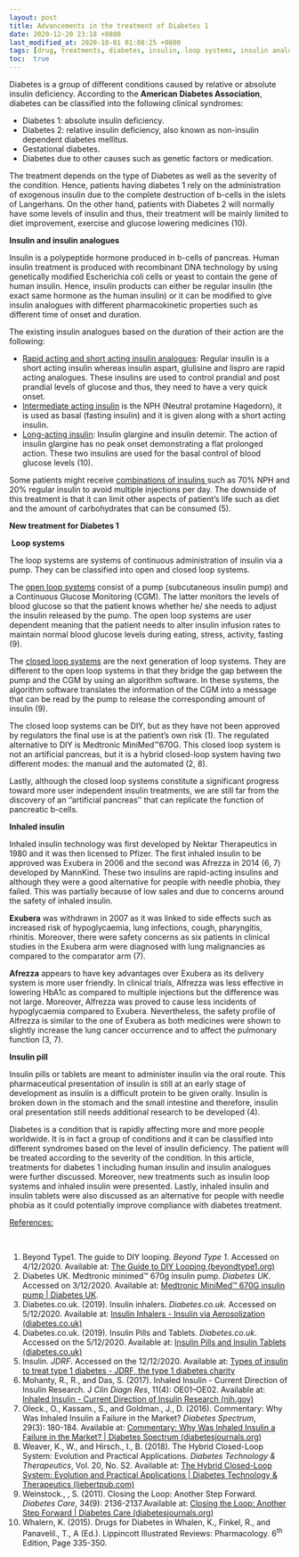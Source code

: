 ```yaml
---
layout: post
title: Advancements in the treatment of Diabetes 1
date: 2020-12-20 23:18 +0800
last_modified_at: 2020-10-01 01:08:25 +0800
tags: [drug, treatments, diabetes, insulin, loop systems, insulin analogues]
toc:  true
---
```

<p>Diabetes is a group of different conditions caused by relative or absolute insulin deficiency. According to the <strong>American Diabetes Association</strong>, diabetes can be classified into the following clinical syndromes:</p>
<ul>
<li>Diabetes 1: absolute insulin deficiency.</li>
<li>Diabetes 2: relative insulin deficiency, also known as non-insulin dependent diabetes mellitus.</li>
<li>Gestational diabetes.</li>
<li>Diabetes due to other causes such as genetic factors or medication.</li>
</ul>
<p>The treatment depends on the type of Diabetes as well as the severity of the condition. Hence, patients having diabetes 1 rely on the administration of exogenous insulin due to the complete destruction of b-cells in the islets of Langerhans. On the other hand, patients with Diabetes 2 will normally have some levels of insulin and thus, their treatment will be mainly limited to diet improvement, exercise and glucose lowering medicines (10).</p>
<p><strong>Insulin and insulin analogues</strong></p>
<p>Insulin is a polypeptide hormone produced in b-cells of pancreas. Human insulin treatment is produced with recombinant DNA technology by using genetically modified Escherichia coli cells or yeast to contain the gene of human insulin. Hence, insulin products can either be regular insulin (the exact same hormone as the human insulin) or it can be modified to give insulin analogues with different pharmacokinetic properties such as different time of onset and duration.</p>
<p>The existing insulin analogues based on the duration of their action are the following:</p>
<ul>
<li><u>Rapid acting and short acting insulin analogues</u>: Regular insulin is a short acting insulin whereas insulin aspart, glulisine and lispro are rapid acting analogues. These insulins are used to control prandial and post prandial levels of glucose and thus, they need to have a very quick onset.</li>
<li><u>Intermediate acting insulin</u> is the NPH (Neutral protamine Hagedorn), it is used as basal (fasting insulin) and it is given along with a short acting insulin.</li>
<li><u>Long-acting insulin</u>: Insulin glargine and insulin detemir. The action of insulin glargine has no peak onset demonstrating a flat prolonged action. These two insulins are used for the basal control of blood glucose levels (10).</li>
</ul>
<p>Some patients might receive <u>combinations of insulins </u>such as 70% NPH and 20% regular insulin to avoid multiple injections per day. The downside of this treatment is that it can limit other aspects of patient&rsquo;s life such as diet and the amount of carbohydrates that can be consumed (5).</p>
<p><strong>New treatment for Diabetes 1</strong></p>
<p>&nbsp;<strong>Loop systems</strong></p>
<p>The loop systems are systems of continuous administration of insulin via a pump. They can be classified into open and closed loop systems.</p>
<p>The <u>open loop systems</u> consist of a pump (subcutaneous insulin pump) and a Continuous Glucose Monitoring (CGM). The latter monitors the levels of blood glucose so that the patient knows whether he/ she needs to adjust the insulin released by the pump. The open loop systems are user dependent meaning that the patient needs to alter insulin infusion rates to maintain normal blood glucose levels during eating, stress, activity, fasting (9).&nbsp;</p>
<p>The <u>closed loop systems</u> are the next generation of loop systems. They are different to the open loop systems in that they bridge the gap between the pump and the CGM by using an algorithm software. In these systems, the algorithm software translates the information of the CGM into a message that can be read by the pump to release the corresponding amount of insulin (9).</p>
<p>The closed loop systems can be DIY, but as they have not been approved by regulators the final use is at the patient&rsquo;s own risk (1). The regulated alternative to DIY is Medtronic MiniMed&trade;670G. This closed loop system is not an artificial pancreas, but it is a hybrid closed-loop system having two different modes: the manual and the automated (2, 8).</p>
<p>Lastly, although the closed loop systems constitute a significant progress toward more user independent insulin treatments, we are still far from the discovery of an &lsquo;&rsquo;artificial pancreas&rsquo;&rsquo; that can replicate the function of pancreatic b-cells.</p>
<p><strong>Inhaled insulin</strong></p>
<p>Inhaled insulin technology was first developed by Nektar Therapeutics in 1980 and it was then licensed to Pfizer. The first inhaled insulin to be approved was Exubera in 2006 and the second was Afrezza in 2014 (6, 7) developed by MannKind. These two insulins are rapid-acting insulins and although they were a good alternative for people with needle phobia, they failed. This was partially because of low sales and due to concerns around the safety of inhaled insulin.</p>
<p><strong>Exubera</strong> was withdrawn in 2007 as it was linked to side effects such as increased risk of hypoglycaemia, lung infections, cough, pharyngitis, rhinitis. Moreover, there were safety concerns as six patients in clinical studies in the Exubera arm were diagnosed with lung malignancies as compared to the comparator arm (7).</p>
<p><strong>Afrezza</strong> appears to have key advantages over Exubera as its delivery system is more user friendly. In clinical trials, Alfrezza was less effective in lowering HbA1c as compared to multiple injections but the difference was not large. Moreover, Alfrezza was proved to cause less incidents of hypoglycaemia compared to Exubera. Nevertheless, the safety profile of Alfrezza is similar to the one of Exubera as both medicines were shown to slightly increase the lung cancer occurrence and to affect the pulmonary function (3, 7).</p>
<p><strong>Insulin pill</strong></p>
<p>Insulin pills or tablets are meant to administer insulin via the oral route. This pharmaceutical presentation of insulin is still at an early stage of development as insulin is a difficult protein to be given orally. Insulin is broken down in the stomach and the small intestine and therefore, insulin oral presentation still needs additional research to be developed (4).</p>
<p>Diabetes is a condition that is rapidly affecting more and more people worldwide. It is in fact a group of conditions and it can be classified into different syndromes based on the level of insulin deficiency. The patient will be treated according to the severity of the condition. In this article, treatments for diabetes 1 including human insulin and insulin analogues were further discussed. Moreover, new treatments such as insulin loop systems and inhaled insulin were presented. Lastly, inhaled insulin and insulin tablets were also discussed as an alternative for people with needle phobia as it could potentially improve compliance with diabetes treatment.&nbsp;</p>
<p><u>References: </u></p>
<p>&nbsp;</p>
<ol>
<li>Beyond Type1. The guide to DIY looping. <em>Beyond Type 1</em>. Accessed on 4/12/2020. Available at: <a href="https://beyondtype1.org/the-guide-to-diy-looping/">The Guide to DIY Looping (beyondtype1.org)</a></li>
<li>Diabetes UK. Medtronic minimed&trade; 670g insulin pump. <em>Diabetes UK</em>. Accessed on 3/12/2020. Available at: <a href="https://www.diabetes.org.uk/guide-to-diabetes/managing-your-diabetes/treating-your-diabetes/insulin-pumps/medtronic-670g">Medtronic MiniMed&trade; 670G insulin pump | Diabetes UK</a>.</li>
<li>Diabetes.co.uk. (2019). Insulin inhalers. <em>Diabetes.co.uk.</em> Accessed on 5/12/2020. Available at: <a href="https://www.diabetes.co.uk/insulin/insulin-inhalers.html">Insulin Inhalers - Insulin via Aerosolization (diabetes.co.uk)</a></li>
<li>Diabetes.co.uk. (2019). Insulin Pills and Tablets. <em>Diabetes.co.uk</em>. Accessed on the 5/12/2020. Available at: <a href="https://www.diabetes.co.uk/insulin/insulin-pill.html">Insulin Pills and Insulin Tablets (diabetes.co.uk)</a></li>
<li><span> </span> Insulin. <em>JDRF</em>. Accessed on the 12/12/2020. Available at: <a href="https://jdrf.org.uk/information-support/treatments-technologies/insulin/">Types of insulin to treat type 1 diabetes - JDRF, the type 1 diabetes charity</a></li>
<li>Mohanty, R., R., and Das, S. (2017). Inhaled Insulin - Current Direction of Insulin Research. J <em>Clin Diagn Res</em>, 11(4): OE01&ndash;OE02. Available at: <a href="https://www.ncbi.nlm.nih.gov/pmc/articles/PMC5449846/">Inhaled Insulin - Current Direction of Insulin Research (nih.gov)</a></li>
<li>Oleck., O., Kassam., S., and Goldman., J., D. (2016). Commentary: Why Was Inhaled Insulin a Failure in the Market? <span><em>Diabetes Spectrum</em>, </span><span>29</span><span>(3):&nbsp;</span><span>180-184. Available at: </span><a href="https://spectrum.diabetesjournals.org/content/29/3/180">Commentary: Why Was Inhaled Insulin a Failure in the Market? | Diabetes Spectrum (diabetesjournals.org)</a></li>
<li>Weaver, K., W., and Hirsch., I., B. (2018). The Hybrid Closed-Loop System: Evolution and Practical Applications. <em>Diabetes Technology &amp; Therapeutics</em>, Vol. 20, No. S2. Available at: <a href="https://www.liebertpub.com/doi/full/10.1089/dia.2018.0091">The Hybrid Closed-Loop System: Evolution and Practical Applications | Diabetes Technology &amp; Therapeutics (liebertpub.com)</a></li>
<li><strong> </strong><span>Weinstock</span><span>., , S. (2011). Closing the Loop: Another Step Forward. <em>Diabetes Care</em>,&nbsp;</span><span>34</span><span>(9):&nbsp;</span><span>2136-2137.Available at: </span><a href="https://care.diabetesjournals.org/content/34/9/2136">Closing the Loop: Another Step Forward | Diabetes Care (diabetesjournals.org)</a></li>
<li>Whalern, K. (2015). Drugs for Diabetes in Whalen, K., Finkel, R., and Panavelil., T., A (Ed.). Lippincott Illustrated Reviews: Pharmacology. 6<sup>th</sup> Edition, Page 335-350.</li>
</ol>
<p>&nbsp;</p>
<p>&nbsp;</p>
<p>&nbsp;</p>